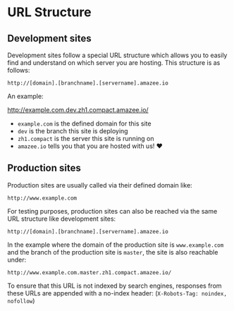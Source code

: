 # URL Structure

## Development sites

Development sites follow a special URL structure which allows you to easily find and understand on which server you are hosting. This structure is as follows:

    http://[domain].[branchname].[servername].amazee.io

An example:

http://example.com.dev.zh1.compact.amazee.io/

* `example.com` is the defined domain for this site
* `dev` is the branch this site is deploying
* `zh1.compact` is the server this site is running on
* `amazee.io` tells you that you are hosted with us! ❤️

## Production sites

Production sites are usually called via their defined domain like:

    http://www.example.com

For testing purposes, production sites can also be reached via the same URL structure like development sites:

    http://[domain].[branchname].[servername].amazee.io

In the example where the domain of the production site is `www.example.com` and the branch of the production site is `master`, the site is also reachable under:

    http://www.example.com.master.zh1.compact.amazee.io/

To ensure that this URL is not indexed by search engines, responses from these URLs are appended with a no-index header: (`X-Robots-Tag: noindex, nofollow`)
